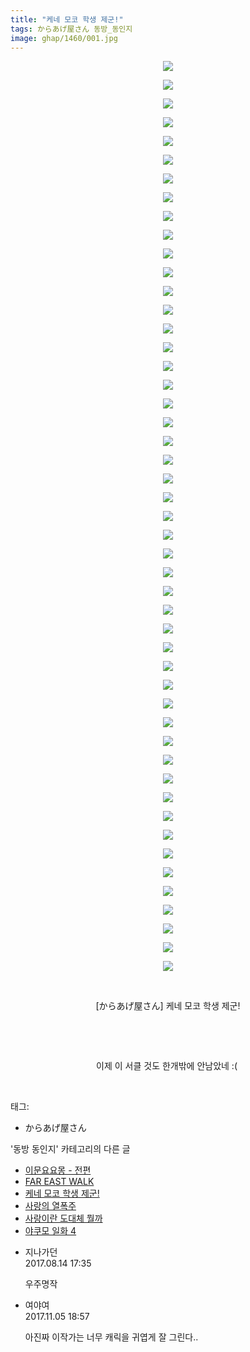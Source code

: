```yaml
---
title: "케네 모코 학생 제군!"
tags: からあげ屋さん 동방_동인지
image: ghap/1460/001.jpg
---
```

<div class="article">
<p style="text-align: center; clear: none; float: none;"><img src="{{ site.nasurl }}/ghap/1460/001.jpg"/></p>
<p style="text-align: center; clear: none; float: none;"><img src="{{ site.nasurl }}/ghap/1460/002.jpg"/></p>
<p style="text-align: center; clear: none; float: none;"><img src="{{ site.nasurl }}/ghap/1460/003.jpg"/></p>
<p style="text-align: center; clear: none; float: none;"><img src="{{ site.nasurl }}/ghap/1460/004.jpg"/></p>
<p style="text-align: center; clear: none; float: none;"><img src="{{ site.nasurl }}/ghap/1460/005.jpg"/></p>
<p style="text-align: center; clear: none; float: none;"><img src="{{ site.nasurl }}/ghap/1460/006.jpg"/></p>
<p style="text-align: center; clear: none; float: none;"><img src="{{ site.nasurl }}/ghap/1460/007.jpg"/></p>
<p style="text-align: center; clear: none; float: none;"><img src="{{ site.nasurl }}/ghap/1460/008.jpg"/></p>
<p style="text-align: center; clear: none; float: none;"><img src="{{ site.nasurl }}/ghap/1460/009.jpg"/></p>
<p style="text-align: center; clear: none; float: none;"><img src="{{ site.nasurl }}/ghap/1460/010.jpg"/></p>
<p style="text-align: center; clear: none; float: none;"><img src="{{ site.nasurl }}/ghap/1460/011.jpg"/></p>
<p style="text-align: center; clear: none; float: none;"><img src="{{ site.nasurl }}/ghap/1460/012.jpg"/></p>
<p style="text-align: center; clear: none; float: none;"><img src="{{ site.nasurl }}/ghap/1460/013.jpg"/></p>
<p style="text-align: center; clear: none; float: none;"><img src="{{ site.nasurl }}/ghap/1460/014.jpg"/></p>
<p style="text-align: center; clear: none; float: none;"><img src="{{ site.nasurl }}/ghap/1460/015.jpg"/></p>
<p style="text-align: center; clear: none; float: none;"><img src="{{ site.nasurl }}/ghap/1460/016.jpg"/></p>
<p style="text-align: center; clear: none; float: none;"><img src="{{ site.nasurl }}/ghap/1460/017.jpg"/></p>
<p style="text-align: center; clear: none; float: none;"><img src="{{ site.nasurl }}/ghap/1460/018.jpg"/></p>
<p style="text-align: center; clear: none; float: none;"><img src="{{ site.nasurl }}/ghap/1460/019.jpg"/></p>
<p style="text-align: center; clear: none; float: none;"><img src="{{ site.nasurl }}/ghap/1460/020.jpg"/></p>
<p style="text-align: center; clear: none; float: none;"><img src="{{ site.nasurl }}/ghap/1460/021.jpg"/></p>
<p style="text-align: center; clear: none; float: none;"><img src="{{ site.nasurl }}/ghap/1460/022.jpg"/></p>
<p style="text-align: center; clear: none; float: none;"><img src="{{ site.nasurl }}/ghap/1460/023.jpg"/></p>
<p style="text-align: center; clear: none; float: none;"><img src="{{ site.nasurl }}/ghap/1460/024.jpg"/></p>
<p style="text-align: center; clear: none; float: none;"><img src="{{ site.nasurl }}/ghap/1460/025.jpg"/></p>
<p style="text-align: center; clear: none; float: none;"><img src="{{ site.nasurl }}/ghap/1460/026.jpg"/></p>
<p style="text-align: center; clear: none; float: none;"><img src="{{ site.nasurl }}/ghap/1460/027.jpg"/></p>
<p style="text-align: center; clear: none; float: none;"><img src="{{ site.nasurl }}/ghap/1460/028.jpg"/></p>
<p style="text-align: center; clear: none; float: none;"><img src="{{ site.nasurl }}/ghap/1460/029.jpg"/></p>
<p style="text-align: center; clear: none; float: none;"><img src="{{ site.nasurl }}/ghap/1460/030.jpg"/></p>
<p style="text-align: center; clear: none; float: none;"><img src="{{ site.nasurl }}/ghap/1460/031.jpg"/></p>
<p style="text-align: center; clear: none; float: none;"><img src="{{ site.nasurl }}/ghap/1460/032.jpg"/></p>
<p style="text-align: center; clear: none; float: none;"><img src="{{ site.nasurl }}/ghap/1460/033.jpg"/></p>
<p style="text-align: center; clear: none; float: none;"><img src="{{ site.nasurl }}/ghap/1460/034.jpg"/></p>
<p style="text-align: center; clear: none; float: none;"><img src="{{ site.nasurl }}/ghap/1460/035.jpg"/></p>
<p style="text-align: center; clear: none; float: none;"><img src="{{ site.nasurl }}/ghap/1460/036.jpg"/></p>
<p style="text-align: center; clear: none; float: none;"><img src="{{ site.nasurl }}/ghap/1460/037.jpg"/></p>
<p style="text-align: center; clear: none; float: none;"><img src="{{ site.nasurl }}/ghap/1460/038.jpg"/></p>
<p style="text-align: center; clear: none; float: none;"><img src="{{ site.nasurl }}/ghap/1460/039.jpg"/></p>
<p style="text-align: center; clear: none; float: none;"><img src="{{ site.nasurl }}/ghap/1460/040.jpg"/></p>
<p style="text-align: center; clear: none; float: none;"><img src="{{ site.nasurl }}/ghap/1460/041.jpg"/></p>
<p style="text-align: center; clear: none; float: none;"><img src="{{ site.nasurl }}/ghap/1460/042.jpg"/></p>
<p style="text-align: center; clear: none; float: none;"><img src="{{ site.nasurl }}/ghap/1460/043.jpg"/></p>
<p style="text-align: center; clear: none; float: none;"><img src="{{ site.nasurl }}/ghap/1460/044.jpg"/></p>
<p style="text-align: center; clear: none; float: none;"><img src="{{ site.nasurl }}/ghap/1460/045.jpg"/></p>
<p style="text-align: center; clear: none; float: none;"><img src="{{ site.nasurl }}/ghap/1460/046.jpg"/></p>
<p style="text-align: center; clear: none; float: none;"><img src="{{ site.nasurl }}/ghap/1460/047.jpg"/></p>
<p style="text-align: center; clear: none; float: none;"><img src="{{ site.nasurl }}/ghap/1460/048.jpg"/></p>
<p style="text-align: center; clear: none; float: none;"><img src="{{ site.nasurl }}/ghap/1460/049.jpg"/></p>
<p style="text-align: center; clear: none; float: none;"><br/></p>
<p style="text-align: center; clear: none; float: none;">[からあげ屋さん] 케네 모코 학생 제군!</p>
<p style="text-align: center; clear: none; float: none;"><br/></p>
<p style="text-align: center; clear: none; float: none;"><br/></p>
<p style="text-align: center; clear: none; float: none;">이제 이 서클 것도 한개밖에 안남았네 :( </p>
<p><br/></p>
</div><div class="tagTrail">
<p>태그: </p>
<ul>
<li>からあげ屋さん</li>
</ul>
</div><div class="another">
<p>'동방 동인지' 카테고리의 다른 글</p>
<ul>
<li><a href="/2016-08-10-ghap_1462">이문요요몽 - 전편</a></li>
<li><a href="/2016-08-10-ghap_1461">FAR EAST WALK</a></li>
<li><a href="/2016-08-10-ghap_1460">케네 모코 학생 제군!</a></li>
<li><a href="/2016-08-10-ghap_1459">사랑의 열폭주</a></li>
<li><a href="/2016-08-10-ghap_1458">사랑이란 도대체 뭘까</a></li>
<li><a href="/2016-08-10-ghap_1457">야쿠모 일화 4</a></li>
</ul>
</div><div class="cb_module cb_fluid">
<div class="cb_wrt cb_profile">
<div class="comment">
<ul>
<li class="cb_thumb_off" id="comment15059411">
<div class="cb_comment_area">
<div class="cb_info_area">
<div class="cb_section">
<span class="cb_nick_name">지나가던</span>
</div>
<div class="cb_section">
<span class="cb_date">2017.08.14 17:35 </span>
</div>
</div>
<div class="cb_dsc_comment">
<p class="cb_dsc">
											우주명작
										</p>
</div>
</div></li>
<li class="cb_thumb_off" id="comment15123352">
<div class="cb_comment_area">
<div class="cb_info_area">
<div class="cb_section">
<span class="cb_nick_name">여야여</span>
</div>
<div class="cb_section">
<span class="cb_date">2017.11.05 18:57 </span>
</div>
</div>
<div class="cb_dsc_comment">
<p class="cb_dsc">
											아진짜 이작가는 너무 캐릭을 귀엽게 잘 그린다..
										</p>
</div>
</div></li>
</ul>
</div>
</div><!-- commentList close -->
</div>
<br/>
<p id="refer"></p>
<br/>
